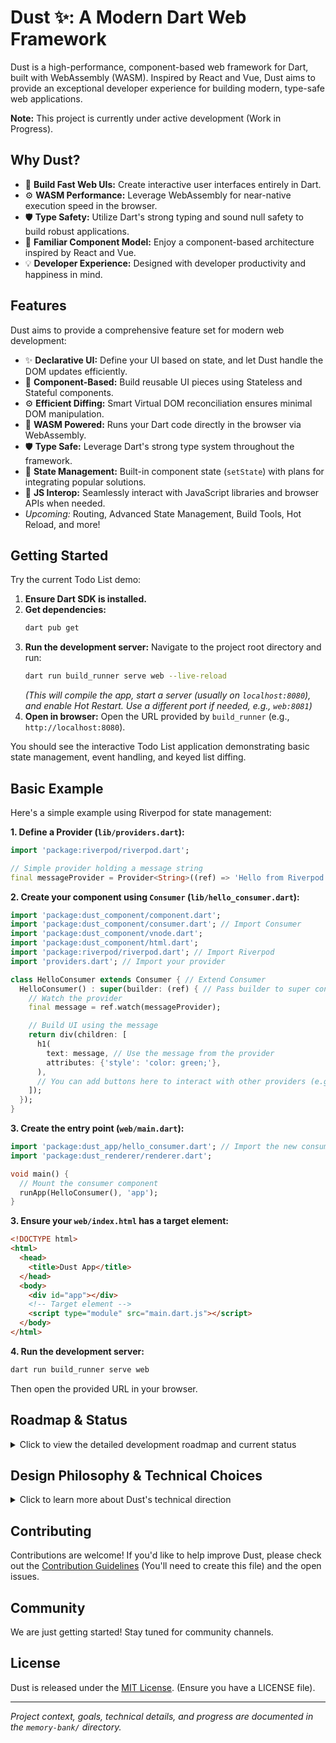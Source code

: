 <!-- Optional: Add your project logo here -->
<!-- e.g., <p align="center"><img src="path/to/your/logo.png" alt="Dust Logo" width="200"></p> -->

# Dust ✨: A Modern Dart Web Framework

<!-- Add relevant badges here -->
<!-- Examples:
[![Build Status](https://github.com/your_username/your_repo/actions/workflows/ci.yml/badge.svg)](https://github.com/your_username/your_repo/actions/workflows/ci.yml)
[![Pub Version](https://img.shields.io/pub/v/your_package_name)](https://pub.dev/packages/your_package_name)
[![License](https://img.shields.io/badge/license-MIT-blue.svg)](LICENSE)
[![Code Coverage](https://img.shields.io/codecov/c/github/your_username/your_repo)](https://codecov.io/gh/your_username/your_repo)
[![Discord](https://img.shields.io/discord/your_discord_invite_code?logo=discord)](https://discord.gg/your_discord_invite_code)
-->

Dust is a high-performance, component-based web framework for Dart, built with
WebAssembly (WASM). Inspired by React and Vue, Dust aims to provide an
exceptional developer experience for building modern, type-safe web
applications.

**Note:** This project is currently under active development (Work in Progress).

## Why Dust?

- 🚀 **Build Fast Web UIs:** Create interactive user interfaces entirely in
  Dart.
- ⚙️ **WASM Performance:** Leverage WebAssembly for near-native execution speed
  in the browser.
- 🛡️ **Type Safety:** Utilize Dart's strong typing and sound null safety to
  build robust applications.
- 🧩 **Familiar Component Model:** Enjoy a component-based architecture inspired
  by React and Vue.
- 💡 **Developer Experience:** Designed with developer productivity and
  happiness in mind.

## Features

Dust aims to provide a comprehensive feature set for modern web development:

- ✨ **Declarative UI:** Define your UI based on state, and let Dust handle the
  DOM updates efficiently.
- 🧩 **Component-Based:** Build reusable UI pieces using Stateless and Stateful
  components.
- ⚙️ **Efficient Diffing:** Smart Virtual DOM reconciliation ensures minimal DOM
  manipulation.
- 🚀 **WASM Powered:** Runs your Dart code directly in the browser via
  WebAssembly.
- 🛡️ **Type Safe:** Leverage Dart's strong type system throughout the framework.
- 🔄 **State Management:** Built-in component state (`setState`) with plans for
  integrating popular solutions.
- 🔗 **JS Interop:** Seamlessly interact with JavaScript libraries and browser
  APIs when needed.
- _Upcoming:_ Routing, Advanced State Management, Build Tools, Hot Reload, and
  more!

## Getting Started

<!-- Optional: Add a GIF or screenshot of the demo app here -->
<!-- e.g., ![Dust Todo List Demo](path/to/demo.gif) -->

Try the current Todo List demo:

1. **Ensure Dart SDK is installed.**
2. **Get dependencies:**
   ```bash
   dart pub get
   ```
3. **Run the development server:** Navigate to the project root directory and
   run:
   ```bash
   dart run build_runner serve web --live-reload
   ```
   _(This will compile the app, start a server (usually on `localhost:8080`),
   and enable Hot Restart. Use a different port if needed, e.g., `web:8081`)_
4. **Open in browser:** Open the URL provided by `build_runner` (e.g.,
   `http://localhost:8080`).

You should see the interactive Todo List application demonstrating basic state
management, event handling, and keyed list diffing.

## Basic Example

Here's a simple example using Riverpod for state management:

**1. Define a Provider (`lib/providers.dart`):**

```dart
import 'package:riverpod/riverpod.dart';

// Simple provider holding a message string
final messageProvider = Provider<String>((ref) => 'Hello from Riverpod!');
```

**2. Create your component using `Consumer` (`lib/hello_consumer.dart`):**

```dart
import 'package:dust_component/component.dart';
import 'package:dust_component/consumer.dart'; // Import Consumer
import 'package:dust_component/vnode.dart';
import 'package:dust_component/html.dart';
import 'package:riverpod/riverpod.dart'; // Import Riverpod
import 'providers.dart'; // Import your provider

class HelloConsumer extends Consumer { // Extend Consumer
  HelloConsumer() : super(builder: (ref) { // Pass builder to super constructor
    // Watch the provider
    final message = ref.watch(messageProvider);

    // Build UI using the message
    return div(children: [
      h1(
        text: message, // Use the message from the provider
        attributes: {'style': 'color: green;'},
      ),
      // You can add buttons here to interact with other providers (e.g., StateProvider)
    ]);
  });
}
```

**3. Create the entry point (`web/main.dart`):**

```dart
import 'package:dust_app/hello_consumer.dart'; // Import the new consumer component
import 'package:dust_renderer/renderer.dart';

void main() {
  // Mount the consumer component
  runApp(HelloConsumer(), 'app');
}
```

**3. Ensure your `web/index.html` has a target element:**

```html
<!DOCTYPE html>
<html>
  <head>
    <title>Dust App</title>
  </head>
  <body>
    <div id="app"></div>
    <!-- Target element -->
    <script type="module" src="main.dart.js"></script>
  </body>
</html>
```

**4. Run the development server:**

```bash
dart run build_runner serve web
```

Then open the provided URL in your browser.

## Roadmap & Status

<details>
<summary>Click to view the detailed development roadmap and current status</summary>

This section outlines the major functional goals and their current
implementation status.

**Core:**

- [x] Dart -> WASM Compilation (`dart compile wasm`)
- [x] WASM Module Loading (`js/app_bootstrap.js`)
- [x] Basic JS/WASM Interop (`dart:js_interop`)

**Component Model:**

- [x] Base Component Classes (`Component`, `StatefulWidget`, `StatelessWidget`,
      `State`)
- [x] Virtual DOM Node (`VNode` Definition)
  - [x] Element Nodes (tag, attributes, children)
  - [x] Text Nodes
  - [x] Keys for Diffing (`key` property)
  - [x] Event Listeners (`listeners` property using `DomEvent`)
  - [x] Internal Listener Reference Storage (`jsFunctionRefs`)
- [ ] Props Handling
- [ ] Context API

**Renderer:**

- [x] Initial Rendering (`runApp` function calling internal `render`,
      `_createDomElement`)
- [x] Basic DOM Manipulation via JS Interop (`JSAnyExtension`)
- [x] Patching / Diffing (`_patch` function)
  - [x] Node Addition/Removal/Replacement
  - [x] Text Content Update
  - [x] Attribute Update/Removal
  - [x] Event Listener Update/Removal (Improved logic, wraps callbacks for
        `DomEvent`)
- [x] Keyed Child Reconciliation (`_patchChildren` function)
- [ ] Component Lifecycle Method Integration (`initState`, `dispose`, etc.)
- [ ] DOM Abstraction Layer (Type-safe Dart API over DOM)
- [ ] Performance Optimizations

**State Management:**

- [x] Basic Component State (`State`, `setState`)
- [ ] Framework-Level Integration (e.g., Riverpod `ProviderScope`)

**Routing:**

- [ ] SPA Router Implementation

**Tooling:**

- [ ] Build System Optimizations
- [x] Hot Restart (via `build_runner serve`)
- [ ] Hot Reload

**Demo Application (`TodoListComponent`):**

- [x] Demonstrates `StatefulWidget` usage
- [x] Demonstrates Keyed Diffing for lists
- [x] Demonstrates Event Handling (button clicks using `DomEvent`)

</details>

## Design Philosophy & Technical Choices

<details>
<summary>Click to learn more about Dust's technical direction</summary>

This section addresses some common questions regarding Dust's technical
direction, based on the project's goals outlined in the Memory Bank.

### Why Dart + WASM for the Frontend? (vs. Dart for SSR)

Dust aims to be a modern frontend framework for building interactive Single Page
Applications (SPAs), similar in scope to React or Vue. The choice of Dart
compiled to WebAssembly (WASM) for the frontend, instead of using Dart for
Server-Side Rendering (SSR), supports this goal in several ways:

- **Rich Client-Side Interactivity:** WASM allows complex application logic and
  UI updates to run directly in the browser, enabling smooth, app-like
  experiences without constant server roundtrips.
- **Potential Performance:** WASM offers near-native execution speed, which can
  be beneficial for computationally intensive frontend tasks.
- **Unified Language & Tooling:** Enables full-stack Dart development, allowing
  code sharing (models, validation logic) and a consistent developer experience
  across frontend and backend.
- **Leveraging Dart's Strengths:** WASM allows running a Dart runtime that fully
  supports the language's features (like true integers and strong typing)
  directly in the browser.

While SSR excels at fast initial loads and SEO, Dust prioritizes the rich
interactivity and potential performance benefits of a client-side WASM approach
for building complex web applications.

### Why WASM? (vs. Dart compile js / Dart2JS)

Dart can be compiled to either JavaScript (Dart2JS) or WASM. Dust specifically
targets WASM based on these considerations:

- **Runtime Performance:** WASM generally offers better and more predictable
  runtime performance for intensive tasks compared to JavaScript.
- **Full Dart Language Experience:** WASM allows running a more complete Dart
  runtime, providing better fidelity with Dart's features compared to compiling
  to JavaScript (which has limitations, e.g., only one number type).
- **Future-Oriented:** WASM is a key part of the modern web platform's
  evolution.

However, there are trade-offs:

- **Dart2JS:** Mature, excellent tree-shaking (potentially smaller bundles),
  potentially faster initial load for smaller apps, potentially simpler JS
  interop.
- **WASM:** Potentially larger initial bundle (includes Dart runtime),
  potentially slower startup (WASM compilation/instantiation), JS interop has
  overhead.

Dust's choice of WASM reflects a focus on maximizing runtime performance and
leveraging the full capabilities of the Dart language in the browser, accepting
the trade-off of potentially larger initial bundles.

### How is Dust Different from Flutter Web?

Both use Dart, but they differ significantly in their rendering approach and
relationship with the web platform:

- **Flutter Web:** Primarily uses its own rendering engine (Skia via
  CanvasKit/WASM) to paint pixels directly onto an HTML canvas, largely
  bypassing the standard DOM. It aims for pixel-perfect UI consistency across
  all platforms. An alternative HTML renderer exists but mainly simulates
  Flutter's layout.
- **Dust (Goal):** Aims to be a **native web framework** that works _with_ the
  standard HTML DOM. It intends to translate Dart components into standard HTML
  elements (`div`, `span`, etc.) and manipulate them directly, similar to
  React/Vue. This allows for potentially better integration with existing CSS,
  JS libraries, and standard web platform features.

In essence, Flutter Web brings the Flutter rendering model _to_ the web, while
Dust aims to provide a Dart-based way to build _native_ web experiences using
the DOM.

</details>

## Contributing

Contributions are welcome! If you'd like to help improve Dust, please check out
the [Contribution Guidelines](CONTRIBUTING.md) (You'll need to create this file)
and the open issues.

## Community

<!-- Add links to your community channels -->
<!-- e.g., Join the discussion on [Discord](https://discord.gg/your_invite_code) or [GitHub Discussions](https://github.com/your_username/your_repo/discussions). -->

We are just getting started! Stay tuned for community channels.

## License

Dust is released under the [MIT License](LICENSE). (Ensure you have a LICENSE
file).

---

_Project context, goals, technical details, and progress are documented in the
`memory-bank/` directory._
